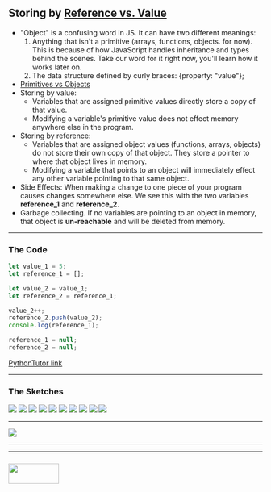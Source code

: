 ## Storing by [Reference vs. Value](https://gist.github.com/colevandersWands/bb2ed4c61ba29c4b93ed7214797ecf60)  

* "Object" is a confusing word in JS.  It can have two different meanings:
  1. Anything that isn't a primitive (arrays, functions, objects. for now).  This is because of how JavaScript handles inheritance and types behind the scenes.  Take our word for it right now, you'll learn how it works later on.
  2. The data structure defined by curly braces: {property: "value"};
* [Primitives vs Objects](https://www.youtube.com/watch?v=9ooYYRLdg_g)
* Storing by value:
  * Variables that are assigned primitive values directly store a copy of that value.
  * Modifying a variable's primitive value does not effect memory anywhere else in the program.
* Storing by reference:
  * Variables that are assigned object values (functions, arrays, objects) do not store their own copy of that object. They store a pointer to where that object lives in memory.
  * Modifying a variable that points to an object will immediately effect any other variable pointing to that same object.
* Side Effects:  When making a change to one piece of your program causes changes somewhere else.  We see this with the two variables __reference\_1__ and __reference\_2__.
* Garbage collecting.  If no variables are pointing to an object in memory, that object is __un-reachable__ and will be deleted from memory.


___

### The Code

```js
let value_1 = 5;
let reference_1 = [];

let value_2 = value_1;
let reference_2 = reference_1;

value_2++;
reference_2.push(value_2);
console.log(reference_1);

reference_1 = null;
reference_2 = null;
```

[PythonTutor link](https://goo.gl/EY6FjW)



___

### The Sketches

![](./step-1.png)
![](./step-2.png)
![](./step-3.png)
![](./step-4.png)
![](./step-5.png)
![](./step-6.png)
![](./step-7.png)
![](./step-8.png)
![](./step-9.png)
![](./step-final.png)

___

![](./final-state.png)


___
___
### <a href="http://elewa.education/blog" target="_blank"><img src="https://user-images.githubusercontent.com/18554853/34921062-506450ae-f97d-11e7-875f-6feeb26ad72d.png" width="100" height="40"/></a>

